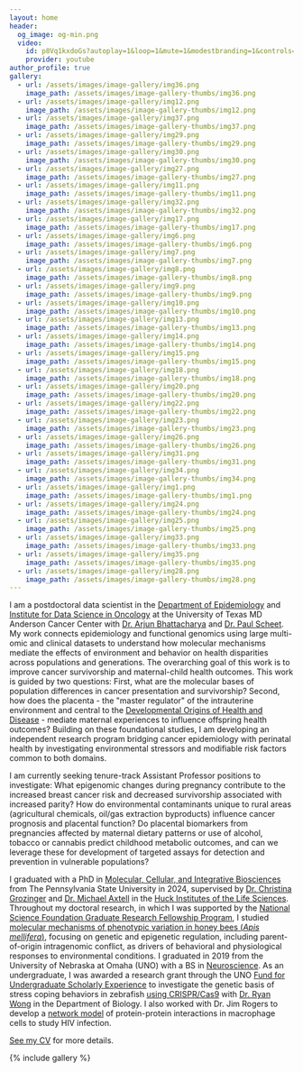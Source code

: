 ```yaml
---
layout: home
header:
  og_image: og-min.png
  video:
    id: p8Vq1kxdoGs?autoplay=1&loop=1&mute=1&modestbranding=1&controls=0&playlist=p8Vq1kxdoGs
    provider: youtube
author_profile: true
gallery:
  - url: /assets/images/image-gallery/img36.png
    image_path: /assets/images/image-gallery-thumbs/img36.png
  - url: /assets/images/image-gallery/img12.png
    image_path: /assets/images/image-gallery-thumbs/img12.png
  - url: /assets/images/image-gallery/img37.png
    image_path: /assets/images/image-gallery-thumbs/img37.png
  - url: /assets/images/image-gallery/img29.png
    image_path: /assets/images/image-gallery-thumbs/img29.png
  - url: /assets/images/image-gallery/img30.png
    image_path: /assets/images/image-gallery-thumbs/img30.png
  - url: /assets/images/image-gallery/img27.png
    image_path: /assets/images/image-gallery-thumbs/img27.png
  - url: /assets/images/image-gallery/img11.png
    image_path: /assets/images/image-gallery-thumbs/img11.png
  - url: /assets/images/image-gallery/img32.png
    image_path: /assets/images/image-gallery-thumbs/img32.png
  - url: /assets/images/image-gallery/img17.png
    image_path: /assets/images/image-gallery-thumbs/img17.png
  - url: /assets/images/image-gallery/img6.png
    image_path: /assets/images/image-gallery-thumbs/img6.png
  - url: /assets/images/image-gallery/img7.png
    image_path: /assets/images/image-gallery-thumbs/img7.png
  - url: /assets/images/image-gallery/img8.png
    image_path: /assets/images/image-gallery-thumbs/img8.png
  - url: /assets/images/image-gallery/img9.png
    image_path: /assets/images/image-gallery-thumbs/img9.png
  - url: /assets/images/image-gallery/img10.png
    image_path: /assets/images/image-gallery-thumbs/img10.png
  - url: /assets/images/image-gallery/img13.png
    image_path: /assets/images/image-gallery-thumbs/img13.png
  - url: /assets/images/image-gallery/img14.png
    image_path: /assets/images/image-gallery-thumbs/img14.png
  - url: /assets/images/image-gallery/img15.png
    image_path: /assets/images/image-gallery-thumbs/img15.png
  - url: /assets/images/image-gallery/img18.png
    image_path: /assets/images/image-gallery-thumbs/img18.png
  - url: /assets/images/image-gallery/img20.png
    image_path: /assets/images/image-gallery-thumbs/img20.png
  - url: /assets/images/image-gallery/img22.png
    image_path: /assets/images/image-gallery-thumbs/img22.png
  - url: /assets/images/image-gallery/img23.png
    image_path: /assets/images/image-gallery-thumbs/img23.png
  - url: /assets/images/image-gallery/img26.png
    image_path: /assets/images/image-gallery-thumbs/img26.png
  - url: /assets/images/image-gallery/img31.png
    image_path: /assets/images/image-gallery-thumbs/img31.png
  - url: /assets/images/image-gallery/img34.png
    image_path: /assets/images/image-gallery-thumbs/img34.png
  - url: /assets/images/image-gallery/img1.png
    image_path: /assets/images/image-gallery-thumbs/img1.png
  - url: /assets/images/image-gallery/img24.png
    image_path: /assets/images/image-gallery-thumbs/img24.png
  - url: /assets/images/image-gallery/img25.png
    image_path: /assets/images/image-gallery-thumbs/img25.png
  - url: /assets/images/image-gallery/img33.png
    image_path: /assets/images/image-gallery-thumbs/img33.png
  - url: /assets/images/image-gallery/img35.png
    image_path: /assets/images/image-gallery-thumbs/img35.png
  - url: /assets/images/image-gallery/img28.png
    image_path: /assets/images/image-gallery-thumbs/img28.png
---
```


I am a postdoctoral data scientist in the [Department of Epidemiology](https://www.mdanderson.org/research/departments-labs-institutes/departments-divisions/epidemiology.html) and [Institute for Data Science in Oncology](https://www.mdanderson.org/research/departments-labs-institutes/institutes/institute-for-data-science-in-oncology.html) at the University of Texas MD Anderson Cancer Center with [Dr. Arjun Bhattacharya](https://bhattacharya-lab.com) and [Dr. Paul Scheet](http://scheet.org). My work connects epidemiology and functional genomics using large multi-omic and clinical datasets to understand how molecular mechanisms mediate the effects of environment and behavior on health disparities across populations and generations. The overarching goal of this work is to improve cancer survivorship and maternal-child health outcomes. This work is guided by two questions: First, what are the molecular bases of population differences in cancer presentation and survivorship? Second, how does the placenta - the "master regulator" of the intrauterine environment and central to the [Developmental Origins of Health and Disease](https://doi.org/10.1038/s41467-022-28365-x) - mediate maternal experiences to influence offspring health outcomes? Building on these foundational studies, I am developing an independent research program bridging cancer epidemiology with perinatal health by investigating environmental stressors and modifiable risk factors common to both domains. 

I am currently seeking tenure-track Assistant Professor positions to investigate: What epigenomic changes during pregnancy contribute to the increased breast cancer risk and decreased survivorship associated with increased parity? How do environmental contaminants unique to rural areas (agricultural chemicals, oil/gas extraction byproducts) influence cancer prognosis and placental function? Do placental biomarkers from pregnancies affected by maternal dietary patterns or use of alcohol, tobacco or cannabis predict childhood metabolic outcomes, and can we leverage these for development of targeted assays for detection and prevention in vulnerable populations? 

I graduated with a PhD in [Molecular, Cellular, and Integrative Biosciences](https://www.huck.psu.edu/graduate-programs/molecular-cellular-and-integrative-biosciences) from The Pennsylvania State University in 2024, supervised by [Dr. Christina Grozinger](https://www.grozingerlab.com/) and [Dr. Michael Axtell](https://sites.psu.edu/axtell/) in the [Huck Institutes of the Life Sciences](https://www.huck.psu.edu). Throughout my doctoral research, in which I was supported by the [National Science Foundation Graduate Research Fellowship Program](https://www.nsfgrfp.org), I studied [molecular mechanisms of phenotypic variation in honey bees (*Apis mellifera*)](https://etda.libraries.psu.edu/catalog/19186stb5321), focusing on genetic and epigenetic regulation, including parent-of-origin intragenomic conflict, as drivers of behavioral and physiological responses to environmental conditions. I graduated in 2019 from the University of Nebraska at Omaha (UNO) with a BS in [Neuroscience](https://www.unomaha.edu/college-of-arts-and-sciences/neuroscience/index.php). As an undergraduate, I was awarded a research grant through the UNO [Fund for Undergraduate Scholarly Experience](https://www.google.com/search?client=safari&rls=en&q=unomaha+fuse&ie=UTF-8&oe=UTF-8) to investigate the genetic basis of stress coping behaviors in zebrafish [using CRISPR/Cas9](https://digitalcommons.unomaha.edu/srcaf/2019/Schedule/23/) with [Dr. Ryan Wong](https://wonglab.unomaha.community) in the Department of Biology. I also worked with Dr. Jim Rogers to develop a [network model](https://digitalcommons.unomaha.edu/srcaf/2019/Schedule/118/) of protein-protein interactions in macrophage cells to study HIV infection.

[See my CV](/assets/docs/Bresnahan_CV_0425.pdf) for more details.

{% include gallery %}
